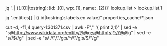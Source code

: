 jq '. | {(.[0]|tostring):{id: .[0], wp:.[1], name: .[2]}}' lookup.list > lookup.list.1

jq ".entities[] | {(.id|tostring):.labels.en.value}" properties_cache/*.json

cut -d, -f1,4 query-1301371.csv | awk -F"," '{ print $2,$1}' | sed -e "s@http://www.wikidata.org/entity/@@g;s@http[s]*://@@g" | sed -e "s/\/$//g" | sed -e "s/ /\",\"/g;s/^/\"/g;s/$/\"/g"
